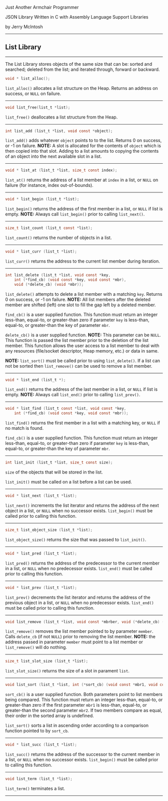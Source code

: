 Just Another Armchair Programmer

JSON Library Written in C with Assembly Language Support Libraries

by Jerry McIntosh

---

## List Library

---

The List Library stores objects of the same size that can be: sorted and searched; deleted from the list; and iterated through, forward or backward.

```c
void * list_alloc();
```

`list_alloc()` allocates a list structure on the Heap.  Returns an address on success, or `NULL` on failure.

---

```c
void list_free(list_t *list);
```

`list_free()` deallocates a list structure from the Heap.

---

```c
int list_add (list_t *list, void const *object);
```

`list_add()` adds whatever `object` points to to the list.  Returns 0 on success, or -1 on failure.  **NOTE:** A slot is allocated for the contents of `object` which is then copied into that slot.  Adding to a list amounts to copying the contents of an object into the next available slot in a list.

---

```c
void * list_at (list_t *list, size_t const index);
```

`list_at()` returns the address of a list member at `index` in a list, or `NULL` on failure (for instance, index out-of-bounds).

---

```c
void * list_begin (list_t *list);
```

`list_begin()` returns the address of the first member in a list, or `NULL` if list is empty.  **NOTE:** Always call `list_begin()` prior to calling `list_next()`.

---

```c
size_t list_count (list_t const *list);
```

`list_count()` returns the number of objects in a list.

---

```c
void * list_curr (list_t *list);
```

`list_curr()` returns the address to the current list member during iteration.

---

```c
int list_delete (list_t *list, void const *key,
    int (*find_cb) (void const *key, void const *mbr),
    void (*delete_cb) (void *mbr));
```

`list_delete()` attempts to delete a list member with a matching `key`.  Returns 0 on success, or -1 on failure.  **NOTE:** All list members after the deleted member are shifted (left) one slot to fill the gap left by a deleted member.

`find_cb()` is a user supplied function.  This function must return an integer less-than, equal-to, or greater-than zero if parameter `key` is less-than, equal-to, or greater-than the key of parameter `mbr`.

`delete_cb()` is a user supplied function.  **NOTE:** This parameter can be `NULL`.  This function is passed the list member prior to the deletion of the list member.  This function allows the user access to a list member to deal with any resources (file/socket descriptor, Heap memory, etc.) or data in same.

**NOTE:** `list_sort()` must be called prior to using `list_delete()`.  If a list can not be sorted then `list_remove()` can be used to remove a list member.

---

```c
void * list_end (list_t *);
```

`list_end()` returns the address of the last member in a list, or `NULL` if list is empty.  **NOTE:** Always call `list_end()` prior to calling `list_prev()`.

---

```c
void * list_find (list_t const *list, void const *key,
    int (*find_cb) (void const *key, void const *mbr));
```

`list_find()` returns the first member in a list with a matching key, or `NULL` if no match is found.

`find_cb()` is a user supplied function.  This function must return an integer less-than, equal-to, or greater-than zero if parameter `key` is less-than, equal-to, or greater-than the key of parameter `mbr`.

---

```c
int list_init (list_t *list, size_t const size);
```

`size` of the objects that will be stored in the list.

`list_init()` must be called on a list before a list can be used.

---

```c
void * list_next (list_t *list);
```

`list_next()` increments the list iterator and returns the address of the next object in a list, or `NULL` when no successor exists.  `list_begin()` must be called prior to calling this function.

---

```c
size_t list_object_size (list_t *list);
```

`list_object_size()` returns the size that was passed to `list_init()`.

---

```c
void * list_pred (list_t *list);
```

`list_pred()` returns the address of the predecessor to the current member in a list, or `NULL` when no predecessor exists.  `list_end()` must be called prior to calling this function.

---

```c
void * list_prev (list_t *list);
```

`list_prev()` decrements the list iterator and returns the address of the previous object in a list, or `NULL` when no predecessor exists.  `list_end()` must be called prior to calling this function.

---

```c
void list_remove (list_t *list, void const *mbrber, void (*delete_cb) (void *));
```

`list_remove()` removes the list member pointed to by parameter `member`.  Calls `delete_cb` (if not `NULL`) prior to removing the list member.  **NOTE:** the address passed in parameter `member` must point to a list member or `list_remove()` will do nothing.

---

```c
size_t list_slot_size (list_t *list);
```

`list_slot_size()` returns the size of a slot in parament `list`.

---

```c
void list_sort (list_t *list, int (*sort_cb) (void const *mbr1, void const *mbr2));
```

`sort_cb()` is a user supplied function.  Both parameters point to list members being compared.  This function must return an integer less-than, equal-to, or greater-than zero if the first parameter `mbr1` is less-than, equal-to, or greater-than the second parameter `mbr2`.  If two members compare as equal, their order in the sorted array is undefined.

`list_sort()` sorts a list in ascending order according to a comparison function pointed to by `sort_cb`.

---

```c
void * list_succ (list_t *list);
```

`list_succ()` returns the address of the successor to the current member in a list, or `NULL` when no successor exists.  `list_begin()` must be called prior to calling this function.

---

```c
void list_term (list_t *list);
```

`list_term()` terminates a list.

---

